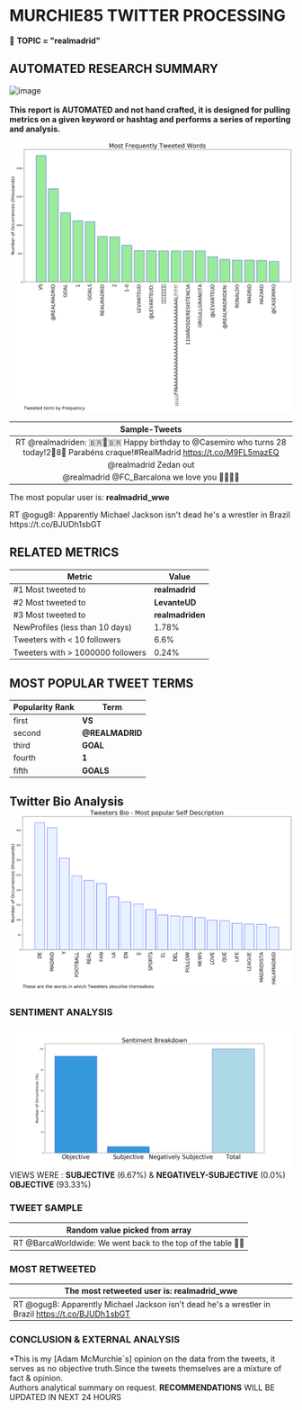# MURCHIE85 TWITTER PROCESSING 
&#x1F34E; **TOPIC = "realmadrid"**

## AUTOMATED RESEARCH SUMMARY

![image](https://marketingplatform.google.com/about/static/images/gmp/analytics-smb-benefit.jpg)
<br></br>
<b> This report is AUTOMATED and not hand crafted, it is designed for pulling metrics on a given keyword or hashtag and performs a series of reporting and analysis.</b>



![image](TWEETS.png)



|                **Sample-Tweets**        |
| :-------------: |
| RT @realmadriden: 🇧🇷🎁🇧🇷 Happy birthday to @Casemiro who turns 28 today!2⃣8⃣ Parabéns craque!#RealMadrid https://t.co/M9FL5mazEQ |
| @realmadrid Zedan out |
| @realmadrid @FC_Barcalona we love you 🤣🤣🤣🤣 |

The most popular user is: **realmadrid_wwe**
<div class="alert alert-block alert-danger"> RT @ogug8: Apparently Michael Jackson isn't dead he's a wrestler in Brazil https://t.co/BJUDh1sbGT</div>

## RELATED METRICS<br>
| Metric | Value |
| ------------- | ------------- |
| #1 Most tweeted to  | **realmadrid** |
| #2 Most tweeted to  | **LevanteUD** |
| #3 Most tweeted to  | **realmadriden** |
| NewProfiles (less than 10 days) | 1.78%  |
| Tweeters with < 10 followers  | 6.6%|
| Tweeters with > 1000000 followers  | 0.24%  |



## MOST POPULAR TWEET TERMS 


| Popularity Rank  | Term |
| ------------- | ------------- |
| first  | **VS**  |
| second  | **@REALMADRID**  |
| third  | **GOAL** |
| fourth  | **1**  |
| fifth  | **GOALS**  |


## Twitter Bio Analysis![image](BIO.png)
### SENTIMENT ANALYSIS
![image](sentiment.png)
VIEWS WERE : **SUBJECTIVE**  (6.67%) & **NEGATIVELY-SUBJECTIVE** (0.0%) **OBJECTIVE** (93.33%)

### TWEET SAMPLE 
| Random value picked from array |
| ------------- |
|RT @BarcaWorldwide: We went back to the top of the table 🔵🔴 |

### MOST RETWEETED 

| The most retweeted user is: **realmadrid_wwe**  |
| ------------- |
| RT @ogug8: Apparently Michael Jackson isn't dead he's a wrestler in Brazil https://t.co/BJUDh1sbGT |

### CONCLUSION & EXTERNAL ANALYSIS

*This is my [Adam McMurchie`s] opinion on the data from the tweets, it serves as no objective truth.Since the tweets themselves are a mixture of fact & opinion.<br>
Authors analytical summary on request.
**RECOMMENDATIONS** WILL BE UPDATED IN NEXT  24 HOURS <br>